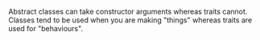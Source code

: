 Abstract classes can take constructor arguments whereas traits cannot. Classes tend to be used when you are making "things" whereas traits are used for "behaviours".